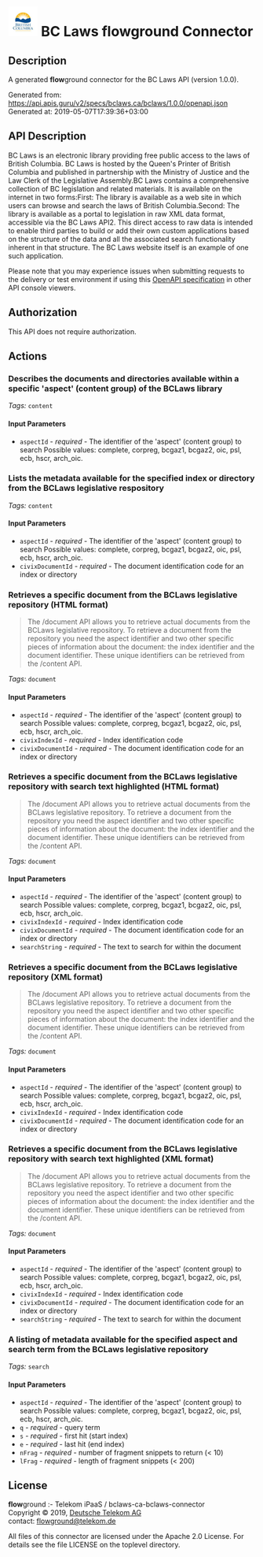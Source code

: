 # ![LOGO](logo.png) BC Laws **flow**ground Connector

## Description

A generated **flow**ground connector for the BC Laws API (version 1.0.0).

Generated from: https://api.apis.guru/v2/specs/bclaws.ca/bclaws/1.0.0/openapi.json<br/>
Generated at: 2019-05-07T17:39:36+03:00

## API Description

BC Laws is an electronic library providing free public access to the laws of British Columbia. BC Laws is hosted by the Queen's Printer of British Columbia and published in partnership with the Ministry of Justice and the Law Clerk of the Legislative Assembly.BC Laws contains a comprehensive collection of BC legislation and related materials. It is available on the internet in two forms:First: The library is available as a web site in which users can browse and search the laws of British Columbia.Second: The library is available as a portal to legislation in raw XML data format, accessible via the BC Laws API2. This direct access to raw data is intended to enable third parties to build or add their own custom applications based on the structure of the data and all the associated search functionality inherent in that structure. The BC Laws website itself is an example of one such application. 

Please note that you may experience issues when submitting requests to the delivery or test environment if using this [OpenAPI specification](https://github.com/bcgov/api-specs) in other API console viewers.

## Authorization

This API does not require authorization.

## Actions

### Describes the documents and directories available within a specific 'aspect' (content group) of the BCLaws library

*Tags:* `content`

#### Input Parameters
* `aspectId` - _required_ - The identifier of the 'aspect' (content group) to search
    Possible values: complete, corpreg, bcgaz1, bcgaz2, oic, psl, ecb, hscr, arch_oic.

### Lists the metadata available for the specified index or directory from the BCLaws legislative respository

*Tags:* `content`

#### Input Parameters
* `aspectId` - _required_ - The identifier of the 'aspect' (content group) to search
    Possible values: complete, corpreg, bcgaz1, bcgaz2, oic, psl, ecb, hscr, arch_oic.
* `civixDocumentId` - _required_ - The document identification code for an index or directory

### Retrieves a specific document from the BCLaws legislative repository (HTML format)

> The /document API allows you to retrieve actual documents from the BCLaws legislative repository. To retrieve a document from the repository you need the aspect identifier and two other specific pieces of information about the document: the index identifier and the document identifier. These unique identifiers can be retrieved from the /content API.

*Tags:* `document`

#### Input Parameters
* `aspectId` - _required_ - The identifier of the 'aspect' (content group) to search
    Possible values: complete, corpreg, bcgaz1, bcgaz2, oic, psl, ecb, hscr, arch_oic.
* `civixIndexId` - _required_ - Index identification code
* `civixDocumentId` - _required_ - The document identification code for an index or directory

### Retrieves a specific document from the BCLaws legislative repository with search text highlighted (HTML format)

> The /document API allows you to retrieve actual documents from the BCLaws legislative repository. To retrieve a document from the repository you need the aspect identifier and two other specific pieces of information about the document: the index identifier and the document identifier. These unique identifiers can be retrieved from the /content API.

*Tags:* `document`

#### Input Parameters
* `aspectId` - _required_ - The identifier of the 'aspect' (content group) to search
    Possible values: complete, corpreg, bcgaz1, bcgaz2, oic, psl, ecb, hscr, arch_oic.
* `civixIndexId` - _required_ - Index identification code
* `civixDocumentId` - _required_ - The document identification code for an index or directory
* `searchString` - _required_ - The text to search for within the document

### Retrieves a specific document from the BCLaws legislative repository (XML format)

> The /document API allows you to retrieve actual documents from the BCLaws legislative repository. To retrieve a document from the repository you need the aspect identifier and two other specific pieces of information about the document: the index identifier and the document identifier. These unique identifiers can be retrieved from the /content API.

*Tags:* `document`

#### Input Parameters
* `aspectId` - _required_ - The identifier of the 'aspect' (content group) to search
    Possible values: complete, corpreg, bcgaz1, bcgaz2, oic, psl, ecb, hscr, arch_oic.
* `civixIndexId` - _required_ - Index identification code
* `civixDocumentId` - _required_ - The document identification code for an index or directory

### Retrieves a specific document from the BCLaws legislative repository with search text highlighted (XML format)

> The /document API allows you to retrieve actual documents from the BCLaws legislative repository. To retrieve a document from the repository you need the aspect identifier and two other specific pieces of information about the document: the index identifier and the document identifier. These unique identifiers can be retrieved from the /content API.

*Tags:* `document`

#### Input Parameters
* `aspectId` - _required_ - The identifier of the 'aspect' (content group) to search
    Possible values: complete, corpreg, bcgaz1, bcgaz2, oic, psl, ecb, hscr, arch_oic.
* `civixIndexId` - _required_ - Index identification code
* `civixDocumentId` - _required_ - The document identification code for an index or directory
* `searchString` - _required_ - The text to search for within the document

### A listing of metadata available for the specified aspect and search term from the BCLaws legislative repository

*Tags:* `search`

#### Input Parameters
* `aspectId` - _required_ - The identifier of the 'aspect' (content group) to search
    Possible values: complete, corpreg, bcgaz1, bcgaz2, oic, psl, ecb, hscr, arch_oic.
* `q` - _required_ - query term
* `s` - _required_ - first hit (start index)
* `e` - _required_ - last hit (end index)
* `nFrag` - _required_ - number of fragment snippets to return (< 10)
* `lFrag` - _required_ - length of fragment snippets (< 200)

## License

**flow**ground :- Telekom iPaaS / bclaws-ca-bclaws-connector<br/>
Copyright © 2019, [Deutsche Telekom AG](https://www.telekom.de)<br/>
contact: flowground@telekom.de

All files of this connector are licensed under the Apache 2.0 License. For details
see the file LICENSE on the toplevel directory.
